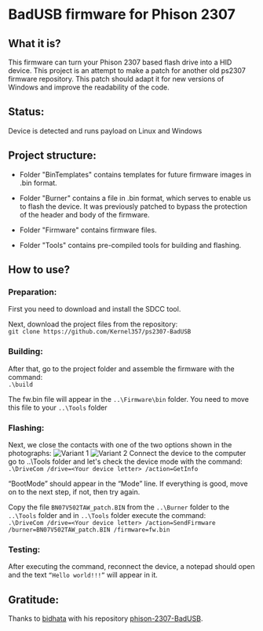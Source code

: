 # BadUSB firmware for Phison 2307

## What it is?
This firmware can turn your Phison 2307 based flash drive into a HID device. This project is an attempt to make a patch for another old ps2307 firmware repository. This patch should adapt it for new versions of Windows and improve the readability of the code.

## Status:
Device is detected and runs payload on Linux and Windows

## Project structure:
- Folder "BinTemplates" contains templates for future firmware images in .bin format.

- Folder "Burner" contains a file in .bin format, which serves to enable us to flash the device. It was previously patched to bypass the protection of the header and body of the firmware.

- Folder "Firmware" contains firmware files.

- Folder "Tools" contains pre-compiled tools for building and flashing.

## How to use?
### Preparation:
First you need to download and install the SDCC tool.

Next, download the project files from the repository:  
```git clone https://github.com/Kernel357/ps2307-BadUSB```

### Building:
After that, go to the project folder and assemble the firmware with the command:  
```.\build```

The fw.bin file will appear in the ```..\Firmware\bin``` folder. You need to move this file to your ```..\Tools``` folder

### Flashing:
Next, we close the contacts with one of the two options shown in the photographs: 
![Variant 1](https://github.com/Kernel357/ps2307-BadUSB/blob/main/Docs%2FVar1.jpg)
![Variant 2](https://github.com/Kernel357/ps2307-BadUSB/blob/main/Docs%2FVar2.jpg)
Connect the device to the computer go to ..\Tools folder and let's check the device mode with the command:  
```.\DriveCom /drive=<Your device letter> /action=GetInfo```

“BootMode” should appear in the “Mode” line. If everything is good, move on to the next step, if not, then try again.

Copy the file ```BN07V502TAW_patch.BIN``` from the ```..\Burner``` folder to the ```..\Tools``` folder and in ```..\Tools``` folder execute the command:  
```.\DriveCom /drive=<Your device letter> /action=SendFirmware /burner=BN07V502TAW_patch.BIN /firmware=fw.bin```

### Testing:
After executing the command, reconnect the device, a notepad should open and the text ```“Hello world!!!”``` will appear in it.

## Gratitude:
Thanks to [bidhata](https://github.com/bidhata) with his repository [phison-2307-BadUSB](https://github.com/bidhata/phison-2307-BadUSB).
